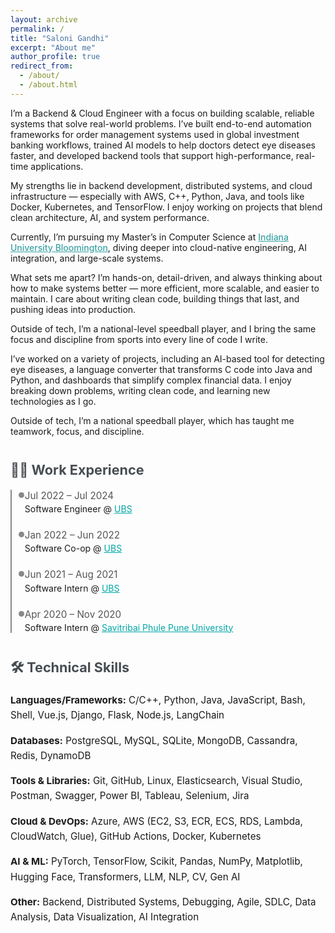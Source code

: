 ```yaml
---
layout: archive
permalink: /
title: "Saloni Gandhi"
excerpt: "About me"
author_profile: true
redirect_from: 
  - /about/
  - /about.html
---
```

<style>
:root {
  --link-color: #00a6a6;
  --line-gray: #888;
}

/* Shared heading style */
.section-title {
  font-size: 1.35rem;
  font-weight: 700;
   color: #484D52; 
  margin-top: 2.5rem;
  margin-bottom: 1.2rem;
  display: flex;
  align-items: center;
  gap: 0.5rem;
}

/* Work Experience Title */
.work-title::before {
  content: "🧑‍💻";
}

/* Technical Skills Title */
.tech-title::before {
  content: "🛠️";
}

/* Timeline line and dots */
.timeline {
  border-left: 2.5px solid var(--line-gray);
  padding-left: 1.3rem;
  margin-bottom: 2rem;
}
.timeline-entry {
  position: relative;
  margin-bottom: 1.5rem;
}
.timeline-entry::before {
  content: '';
  position: absolute;
  left: -10px;
  top: 4px;
  width: 9px;
  height: 9px;
  background: var(--line-gray);
  border-radius: 50%;
}
.timeline-entry span {
  display: block;
  font-size: 0.95rem;
  color: #555;
  margin-bottom: 0.2rem;
}
.timeline-entry a {
  color: var(--link-color);
  text-decoration: underline;
}
.skills-block {
  margin-bottom: 1rem;
  font-size: 0.95rem; /* match timeline-entry size */
  line-height: 1.6;
}  
</style>

<p>
I’m a Backend & Cloud Engineer with a focus on building scalable, reliable systems that solve real-world problems. I’ve built end-to-end automation frameworks for order management systems used in global investment banking workflows, trained AI models to help doctors detect eye diseases faster, and developed backend tools that support high-performance, real-time applications.

My strengths lie in backend development, distributed systems, and cloud infrastructure — especially with AWS, C++, Python, Java, and tools like Docker, Kubernetes, and TensorFlow. I enjoy working on projects that blend clean architecture, AI, and system performance.

Currently, I’m pursuing my Master’s in Computer Science at <a href="https://bloomington.iu.edu" target="_blank" style="color: #3BA3A5; font-weight: 500;">Indiana University Bloomington</a>, diving deeper into cloud-native engineering, AI integration, and large-scale systems.

What sets me apart? I’m hands-on, detail-driven, and always thinking about how to make systems better — more efficient, more scalable, and easier to maintain. I care about writing clean code, building things that last, and pushing ideas into production.

Outside of tech, I’m a national-level speedball player, and I bring the same focus and discipline from sports into every line of code I write.
</p>

<p>
I’ve worked on a variety of projects, including an AI-based tool for detecting eye diseases, a language converter that transforms C code into Java and Python, and dashboards that simplify complex financial data. I enjoy breaking down problems, writing clean code, and learning new technologies as I go.
</p>

<p>
Outside of tech, I’m a national speedball player, which has taught me teamwork, focus, and discipline.
</p>

<!-- Work Experience Section -->
<h2 class="section-title">🧑‍💻 Work Experience</h2>
<div class="timeline">
  <div class="timeline-entry">
    <span>Jul 2022 – Jul 2024</span>
    <div>Software Engineer @ <a href="https://www.ubs.com/global/en.html" target="_blank">UBS</a></div>
  </div>
  <div class="timeline-entry">
    <span>Jan 2022 – Jun 2022</span>
    <div>Software Co-op @ <a href="https://www.ubs.com/global/en.html" target="_blank">UBS</a></div>
  </div>
  <div class="timeline-entry">
    <span>Jun 2021 – Aug 2021</span>
    <div>Software Intern @ <a href="https://www.ubs.com/global/en.html" target="_blank">UBS</a></div>
  </div>
  <div class="timeline-entry">
    <span>Apr 2020 – Nov 2020</span>
    <div>Software Intern @ <a href="http://www.unipune.ac.in/" target="_blank">Savitribai Phule Pune University</a></div>
  </div>
</div>

<!-- Technical Skills -->
<h2 class="section-title">🛠️ Technical Skills</h2>
<div class="skills-block"><strong>Languages/Frameworks:</strong> C/C++, Python, Java, JavaScript, Bash, Shell, Vue.js, Django, Flask, Node.js, LangChain</div>
<div class="skills-block"><strong>Databases:</strong> PostgreSQL, MySQL, SQLite, MongoDB, Cassandra, Redis, DynamoDB</div>
<div class="skills-block"><strong>Tools & Libraries:</strong> Git, GitHub, Linux, Elasticsearch, Visual Studio, Postman, Swagger, Power BI, Tableau, Selenium, Jira</div>
<div class="skills-block"><strong>Cloud & DevOps:</strong> Azure, AWS (EC2, S3, ECR, ECS, RDS, Lambda, CloudWatch, Glue), GitHub Actions, Docker, Kubernetes</div>
<div class="skills-block"><strong>AI & ML:</strong> PyTorch, TensorFlow, Scikit, Pandas, NumPy, Matplotlib, Hugging Face, Transformers, LLM, NLP, CV, Gen AI</div>
<div class="skills-block"><strong>Other:</strong> Backend, Distributed Systems, Debugging, Agile, SDLC, Data Analysis, Data Visualization, AI Integration</div>
